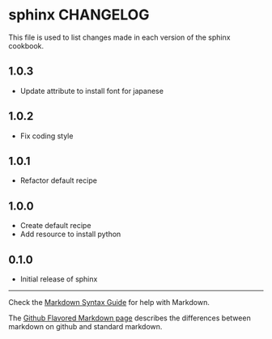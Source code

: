# sphinx CHANGELOG

This file is used to list changes made in each version of the sphinx cookbook.

## 1.0.3
- Update attribute to install font for japanese

## 1.0.2
- Fix coding style

## 1.0.1
- Refactor default recipe

## 1.0.0
- Create default recipe
- Add resource to install python

## 0.1.0
- Initial release of sphinx

- - -
Check the [Markdown Syntax Guide](http://daringfireball.net/projects/markdown/syntax) for help with Markdown.

The [Github Flavored Markdown page](http://github.github.com/github-flavored-markdown/) describes the differences between markdown on github and standard markdown.
